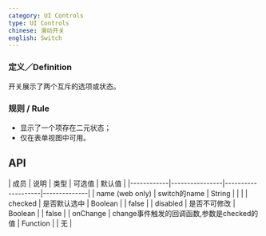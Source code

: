 ```yaml
---
category: UI Controls
type: UI Controls
chinese: 滑动开关
english: Switch
---
```



### 定义／Definition
开关展示了两个互斥的选项或状态。

### 规则 / Rule
- 显示了一个项存在二元状态；
- 仅在表单视图中可用。


## API

| 成员        | 说明           | 类型     |     可选值        | 默认值       |
|------------|----------------|--------------------|--------------|
| name (web only)      | switch的name    | String       |    |     |
| checked    | 是否默认选中    | Boolean      |     |   false  |
| disabled   | 是否不可修改    | Boolean      |     |   false  |
| onChange   | change事件触发的回调函数,参数是checked的值 | Function |  |  无  |
